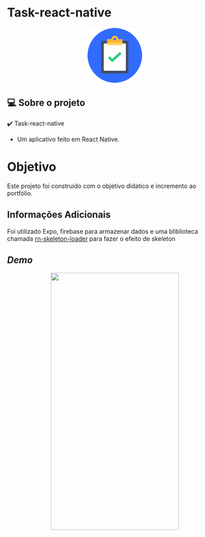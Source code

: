 # Task-react-native


<p align="center">
  <img src="https://raw.githubusercontent.com/Luiz-Siqueira/Task-react-native/main/task_icon.png" />
</p>


## 💻 Sobre o projeto

✔️ Task-react-native
 - Um aplicativo feito em React Native.   


# Objetivo

Este projeto foi construído com o objetivo didatico e incremento ao portfólio.


## Informações Adicionais
Foi utilizado Expo, firebase para armazenar dados e uma bliblioteca chamada <a href="https://github.com/iKrushYou/rn-skeleton-loader">rn-skeleton-loader</a> para fazer o efeito de skeleton


## *Demo*




<p align="center">
  <kbd>
    <img  height="600" width="300" src="https://j.gifs.com/08805X.gif" />
  </kbd>
</p>
